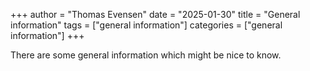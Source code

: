 +++
author = "Thomas Evensen"
date = "2025-01-30"
title =  "General  information"
tags = ["general information"]
categories = ["general information"]
+++

There are some general information which might be nice to know.